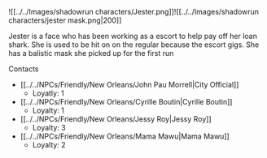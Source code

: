 ![[../../Images/shadowrun characters/Jester.png]]![[../../Images/shadowrun characters/jester mask.png|200]]

Jester is a face who has been working as a escort to help pay off her loan shark. She is used to be hit on on the regular because the escort gigs.
She has a balistic mask she picked up for the first run 


Contacts
- [[../../NPCs/Friendly/New Orleans/John Pau Morrell|City Official]]
	- Loyatly: 1
- [[../../NPCs/Friendly/New Orleans/Cyrille Boutin|Cyrille Boutin]]
	- Loyalty: 1
- [[../../NPCs/Friendly/New Orleans/Jessy Roy|Jessy Roy]]
	- Loyalty: 3
- [[../../NPCs/Friendly/New Orleans/Mama Mawu|Mama Mawu]]
	- Loyalty: 2